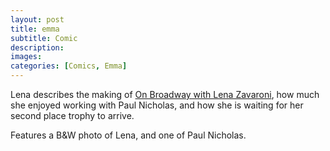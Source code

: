 ```yaml
---
layout: post
title: emma
subtitle: Comic
description:
images:
categories: [Comics, Emma]
---
```


Lena describes the making of [On Broadway with Lena Zavaroni](/bbc%20one/1978/09/06/on-broadway-with-lena-zavaroni.html), how much she enjoyed working with Paul Nicholas, and how she is waiting for her second place trophy to arrive.

Features a B&W photo of Lena, and one of Paul Nicholas.
